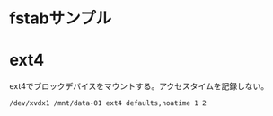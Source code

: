 fstabサンプル
=====

# ext4

ext4でブロックデバイスをマウントする。アクセスタイムを記録しない。

	/dev/xvdx1 /mnt/data-01 ext4 defaults,noatime 1 2

